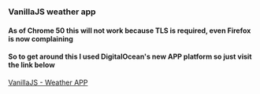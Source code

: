 ### VanillaJS weather app
#### As of Chrome 50 this will not work because TLS is required, even Firefox is now complaining
#### So to get around this I used DigitalOcean's new APP platform so just visit the link below

[VanillaJS - Weather APP](https://vanilla-js-weather-x327j.ondigitalocean.app/)